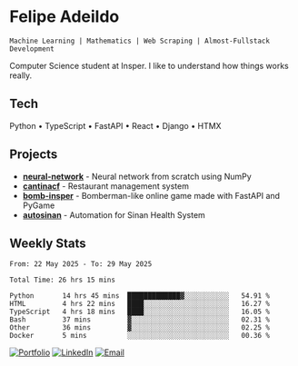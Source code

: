 # Felipe Adeildo

```
Machine Learning | Mathematics | Web Scraping | Almost-Fullstack Development
```

Computer Science student at Insper. I like to understand how things works really.

## Tech
Python • TypeScript • FastAPI • React • Django • HTMX

## Projects
- **[neural-network](https://github.com/felipeadeildo/neural-network)** - Neural network from scratch using NumPy
- **[cantinacf](https://github.com/felipeadeildo/cantinacf)** - Restaurant management system
- **[bomb-insper](https://github.com/insper-dev/bomb)** - Bomberman-like online game made with FastAPI and PyGame 
- **[autosinan](https://github.com/felipeadeildo/autosinan)** - Automation for Sinan Health System

## Weekly Stats
<!--START_SECTION:waka-->

```ansi
From: 22 May 2025 - To: 29 May 2025

Total Time: 26 hrs 15 mins

Python       14 hrs 45 mins  █████████████▓░░░░░░░░░░░   54.91 %
HTML         4 hrs 22 mins   ████░░░░░░░░░░░░░░░░░░░░░   16.27 %
TypeScript   4 hrs 18 mins   ████░░░░░░░░░░░░░░░░░░░░░   16.05 %
Bash         37 mins         ▓░░░░░░░░░░░░░░░░░░░░░░░░   02.31 %
Other        36 mins         ▓░░░░░░░░░░░░░░░░░░░░░░░░   02.25 %
Docker       5 mins          ░░░░░░░░░░░░░░░░░░░░░░░░░   00.36 %
```

<!--END_SECTION:waka-->

[![Portfolio](https://img.shields.io/badge/felipeadeildo.com-FF6B6B?style=flat-square&logo=firefox&logoColor=white)](https://felipeadeildo.com)
[![LinkedIn](https://img.shields.io/badge/LinkedIn-0077B5?style=flat-square&logo=linkedin&logoColor=white)](https://linkedin.com/in/felipeadeildo)
[![Email](https://img.shields.io/badge/Email-D14836?style=flat-square&logo=gmail&logoColor=white)](mailto:contato@felipeadeildo.com)
